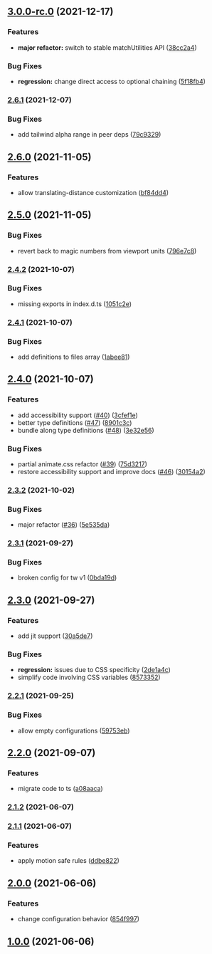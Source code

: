## [3.0.0-rc.0](https://github.com/ikcb/animated-tailwindcss/compare/v2.6.1...v3.0.0-rc.0) (2021-12-17)

### Features

- **major refactor:** switch to stable matchUtilities API ([38cc2a4](https://github.com/ikcb/animated-tailwindcss/commit/38cc2a4f8c66e39d929b19db855a38f711ca8795))

### Bug Fixes

- **regression:** change direct access to optional chaining ([5f18fb4](https://github.com/ikcb/animated-tailwindcss/commit/5f18fb455776bc184daa6579284323e7fa9f63f4))

### [2.6.1](https://github.com/ikcb/animated-tailwindcss/compare/v2.6.0...v2.6.1) (2021-12-07)

### Bug Fixes

- add tailwind alpha range in peer deps ([79c9329](https://github.com/ikcb/animated-tailwindcss/commit/79c932915e52d0c2107173a5a65b5cb22eb25dea))

## [2.6.0](https://github.com/ikcb/animated-tailwindcss/compare/v2.5.0...v2.6.0) (2021-11-05)

### Features

- allow translating-distance customization ([bf84dd4](https://github.com/ikcb/animated-tailwindcss/commit/bf84dd49e605c81a6d4899e5c3eac50a1cc768cc))

## [2.5.0](https://github.com/ikcb/animated-tailwindcss/compare/v2.4.2...v2.5.0) (2021-11-05)

### Bug Fixes

- revert back to magic numbers from viewport units ([796e7c8](https://github.com/ikcb/animated-tailwindcss/commit/796e7c817ba79dbed7135eae3b78a7161230e8ab))

### [2.4.2](https://github.com/ikcb/animated-tailwindcss/compare/v2.4.1...v2.4.2) (2021-10-07)

### Bug Fixes

- missing exports in index.d.ts ([1051c2e](https://github.com/ikcb/animated-tailwindcss/commit/1051c2ec74ed75e00fcdf03ff2ef70063f8e235c))

### [2.4.1](https://github.com/ikcb/animated-tailwindcss/compare/v2.4.0...v2.4.1) (2021-10-07)

### Bug Fixes

- add definitions to files array ([1abee81](https://github.com/ikcb/animated-tailwindcss/commit/1abee810764fb88ec02f6d095883bd6c4b36b9d7))

## [2.4.0](https://github.com/ikcb/animated-tailwindcss/compare/v2.3.2...v2.4.0) (2021-10-07)

### Features

- add accessibility support ([#40](https://github.com/ikcb/animated-tailwindcss/issues/40)) ([3cfef1e](https://github.com/ikcb/animated-tailwindcss/commit/3cfef1ea161c4de2c41f8713cd93d777eae0c506))
- better type definitions ([#47](https://github.com/ikcb/animated-tailwindcss/issues/47)) ([8901c3c](https://github.com/ikcb/animated-tailwindcss/commit/8901c3cf90041afcecbfeee5d0b97f0366b3083d))
- bundle along type definitions ([#48](https://github.com/ikcb/animated-tailwindcss/issues/48)) ([3e32e56](https://github.com/ikcb/animated-tailwindcss/commit/3e32e56f62ab91f416157cd9ad494333fd5d4bdc))

### Bug Fixes

- partial animate.css refactor ([#39](https://github.com/ikcb/animated-tailwindcss/issues/39)) ([75d3217](https://github.com/ikcb/animated-tailwindcss/commit/75d3217e819ffb3ec078450f71a74233a27b510b))
- restore accessibility support and improve docs ([#46](https://github.com/ikcb/animated-tailwindcss/issues/46)) ([30154a2](https://github.com/ikcb/animated-tailwindcss/commit/30154a223a26a8567f0f71668beea32ec1704b6f))

### [2.3.2](https://github.com/ikcb/animated-tailwindcss/compare/v2.3.1...v2.3.2) (2021-10-02)

### Bug Fixes

- major refactor ([#36](https://github.com/ikcb/animated-tailwindcss/issues/36)) ([5e535da](https://github.com/ikcb/animated-tailwindcss/commit/5e535da80dbb682f5daaf9004e5a0e6033dcf340))

### [2.3.1](https://github.com/ikcb/animated-tailwindcss/compare/v2.3.0...v2.3.1) (2021-09-27)

### Bug Fixes

- broken config for tw v1 ([0bda19d](https://github.com/ikcb/animated-tailwindcss/commit/0bda19d242ab0ff1bbac6f36eb7fd143778d8a56))

## [2.3.0](https://github.com/ikcb/animated-tailwindcss/compare/v2.2.1...v2.3.0) (2021-09-27)

### Features

- add jit support ([30a5de7](https://github.com/ikcb/animated-tailwindcss/commit/30a5de7986f1dac3aa574d67f6f3a6fffd9af709))

### Bug Fixes

- **regression:** issues due to CSS specificity ([2de1a4c](https://github.com/ikcb/animated-tailwindcss/commit/2de1a4cc7806f47d0a140d8e9e80095408e81fe2))
- simplify code involving CSS variables ([8573352](https://github.com/ikcb/animated-tailwindcss/commit/8573352fffacf520c332df0e4692bca5ea9820bb))

### [2.2.1](https://github.com/ikcb/animated-tailwindcss/compare/v2.2.0...v2.2.1) (2021-09-25)

### Bug Fixes

- allow empty configurations ([59753eb](https://github.com/ikcb/animated-tailwindcss/commit/59753eb0e93890b23b1e74955c6d896e0b3e235a))

## [2.2.0](https://github.com/ikcb/animated-tailwindcss/compare/v2.1.2...v2.2.0) (2021-09-07)

### Features

- migrate code to ts ([a08aaca](https://github.com/ikcb/animated-tailwindcss/commit/a08aaca2ba34c06e2c5088ee1d6c0b08226d65dd))

### [2.1.2](https://github.com/ikcb/animated-tailwindcss/compare/v2.1.2...v2.2.0) (2021-06-07)

### [2.1.1](https://github.com/ikcb/animated-tailwindcss/compare/v2.1.2...v2.2.0) (2021-06-07)

### Features

- apply motion safe rules ([ddbe822](https://github.com/ikcb/animated-tailwindcss/commit/ddbe8222c84912c8bac66cf5ee5cbe2e2ce0ed7c))

## [2.0.0](https://github.com/ikcb/animated-tailwindcss/compare/v2.1.2...v2.2.0) (2021-06-06)

### Features

- change configuration behavior ([854f997](https://github.com/ikcb/animated-tailwindcss/commit/854f997135b6cfefd775f8fd3b4d6b7fb368cc31))

## [1.0.0](https://github.com/ikcb/animated-tailwindcss/compare/v2.1.2...v2.2.0) (2021-06-06)
